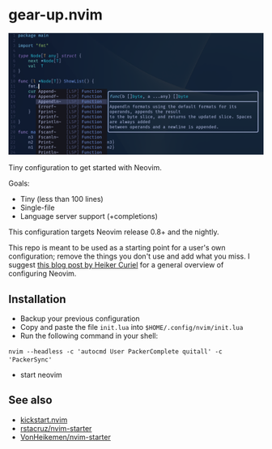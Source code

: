 # gear-up.nvim

![screenshot](screenshot.png)

Tiny configuration to get started with Neovim.

Goals:
- Tiny (less than 100 lines)
- Single-file
- Language server support (+completions)

This configuration targets Neovim release 0.8+ and the nightly.

This repo is meant to be used as a starting point for a user's own configuration; remove the things you don't use and add what you miss.
I suggest [this blog post by Heiker Curiel](https://vonheikemen.github.io/devlog/tools/build-your-first-lua-config-for-neovim/) for a general overview of configuring Neovim.

## Installation

- Backup your previous configuration
- Copy and paste the file `init.lua` into `$HOME/.config/nvim/init.lua`
- Run the following command in your shell:

```
nvim --headless -c 'autocmd User PackerComplete quitall' -c 'PackerSync'
```

- start neovim

## See also

- [kickstart.nvim](https://github.com/nvim-lua/kickstart.nvim)
- [rstacruz/nvim-starter](https://github.com/rstacruz/nvim-starter)
- [VonHeikemen/nvim-starter](https://github.com/VonHeikemen/nvim-starter)
